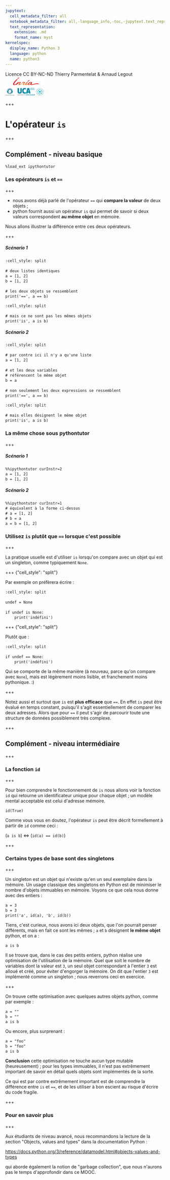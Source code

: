 ```yaml
---
jupytext:
  cell_metadata_filter: all
  notebook_metadata_filter: all,-language_info,-toc,-jupytext.text_representation.jupytext_version,-jupytext.text_representation.format_version
  text_representation:
    extension: .md
    format_name: myst
kernelspec:
  display_name: Python 3
  language: python
  name: python3
---
```


<div class="licence">
<span>Licence CC BY-NC-ND</span>
<span>Thierry Parmentelat &amp; Arnaud Legout</span>
<span><img src="media/both-logos-small-alpha.png" /></span>
</div>

+++

# L'opérateur `is`

+++

## Complément - niveau basique

```{code-cell}
%load_ext ipythontutor
```

### Les opérateurs `is` et `==`

+++

* nous avons déjà parlé de l'opérateur `==` qui **compare la valeur** de deux objets ;
* python fournit aussi un opérateur `is` qui permet de savoir si deux valeurs correspondent **au même objet** en mémoire.

Nous allons illustrer la différence entre ces deux opérateurs.

+++

##### Scénario 1

```{code-cell}
:cell_style: split

# deux listes identiques
a = [1, 2]
b = [1, 2]

# les deux objets se ressemblent
print('==', a == b)
```

```{code-cell}
:cell_style: split

# mais ce ne sont pas les mêmes objets
print('is', a is b)
```

##### Scénario 2

```{code-cell}
:cell_style: split

# par contre ici il n'y a qu'une liste
a = [1, 2]

# et les deux variables
# référencent le même objet
b = a

# non seulement les deux expressions se ressemblent
print('==', a == b)
```

```{code-cell}
:cell_style: split

# mais elles désignent le même objet
print('is', a is b)
```

### La même chose sous pythontutor

+++

##### Scénario 1

```{code-cell}
%%ipythontutor curInstr=2
a = [1, 2]
b = [1, 2]
```

##### Scénario 2

```{code-cell}
%%ipythontutor curInstr=1
# équivalent à la forme ci-dessus
# a = [1, 2]
# b = a
a = b = [1, 2]
```

### Utilisez `is` plutôt que `==` lorsque c'est possible

+++

La pratique usuelle est d'utiliser `is` lorsqu'on compare avec un objet qui est un singleton, comme typiquement `None`.

+++ {"cell_style": "split"}

Par exemple on préfèrera écrire :

```{code-cell}
:cell_style: split

undef = None

if undef is None:
    print('indéfini')
```

+++ {"cell_style": "split"}

Plutôt que :

```{code-cell}
:cell_style: split

if undef == None:
    print('indéfini')
```

Qui se comporte de la même manière (à nouveau, parce qu'on compare avec `None`), mais est légèrement moins lisible, et franchement moins pythonique. :)

+++

Notez aussi et surtout que `is` est **plus efficace** que `==`. En effet `is` peut être évalué en temps constant, puisqu'il s'agit essentiellement de comparer les deux adresses. Alors que pour `==` il peut s'agir de parcourir toute une structure de données possiblement très complexe.

+++

## Complément - niveau intermédiaire

+++

### La fonction `id`

+++

Pour bien comprendre le fonctionnement de `is` nous allons voir la fonction `id` qui retourne un identificateur unique pour chaque objet ; un modèle mental acceptable est celui d'adresse mémoire.

```{code-cell}
id(True)
```

Comme vous vous en doutez, l'opérateur `is` peut être décrit formellement à partir de `id` comme ceci :

(`a is b`) $\Longleftrightarrow$ (`id(a) == id(b)`)

+++

### Certains types de base sont des singletons

+++

Un singleton est un objet qui n'existe qu'en un seul exemplaire dans la mémoire. Un usage classique des singletons en Python est de minimiser le nombre d'objets immuables en mémoire. Voyons ce que cela nous donne avec des entiers :

```{code-cell}
a = 3
b = 3
print('a', id(a), 'b', id(b))
```

Tiens, c'est curieux, nous avons ici deux objets, que l'on pourrait penser différents, mais en fait ce sont les mêmes ; `a` et `b` désignent **le même objet** python, et on a :

```{code-cell}
a is b
```

Il se trouve que, dans le cas des petits entiers, python réalise une optimisation de l'utilisation de la mémoire. Quel que soit le nombre de variables dont la valeur est `3`, un seul objet correspondant à l'entier `3` est alloué et créé, pour éviter d'engorger la mémoire. On dit que l'entier `3` est implémenté comme un singleton ; nous reverrons ceci en exercice.

+++

On trouve cette optimisation avec quelques autres objets python, comme par exemple :

```{code-cell}
a = ""
b = ""
a is b
```

Ou encore, plus surprenant :

```{code-cell}
a = "foo"
b = "foo"
a is b
```

**Conclusion** cette optimisation ne touche aucun type mutable (heureusement) ; pour les types immuables, il n'est pas extrêmement important de savoir en détail quels objets sont implémentés de la sorte.

Ce qui est par contre extrêmement important est de comprendre la différence entre `is` et `==`, et de les utiliser à bon escient au risque d'écrire du code fragile.

+++

### Pour en savoir plus

+++

Aux étudiants de niveau avancé, nous recommandons la lecture de la section "Objects, values and types" dans la documentation Python :

<https://docs.python.org/3/reference/datamodel.html#objects-values-and-types>

qui aborde également la notion de "garbage collection", que nous n'aurons pas le temps d'approfondir dans ce MOOC.
